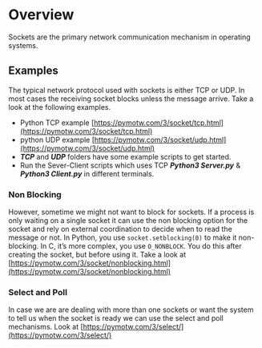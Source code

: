 # Overview

Sockets are the primary network communication mechanism in operating systems. 

## Examples

The typical network protocol used with sockets is either TCP or UDP. In most cases the receiving socket blocks unless the message arrive. Take a look at the following examples.

* Python TCP example [https://pymotw.com/3/socket/tcp.html](https://pymotw.com/3/socket/tcp.html)
* python UDP example [https://pymotw.com/3/socket/udp.html](https://pymotw.com/3/socket/udp.html)
* ***TCP*** and ***UDP*** folders have some example scripts to get started.
* Run the Sever-Client scripts which uses TCP ***Python3 Server.py*** & ***Python3 Client.py*** in different terminals.

### Non Blocking

However, sometime we might not want to block for sockets. If a process is only waiting on a single socket it can use the non blocking option for the socket and rely on external coordination to decide when to read the message or not.
In Python, you use `socket.setblocking(0)` to make it non-blocking. In C, it’s more complex, you use `O_NONBLOCK`. You do this after creating the socket, but before using it. Take a look at [https://pymotw.com/3/socket/nonblocking.html](https://pymotw.com/3/socket/nonblocking.html)

### Select and Poll

In case we are are dealing with more than one sockets or want the system to tell us when the socket is ready we can use the select and poll mechanisms. Look at [https://pymotw.com/3/select/](https://pymotw.com/3/select/)
